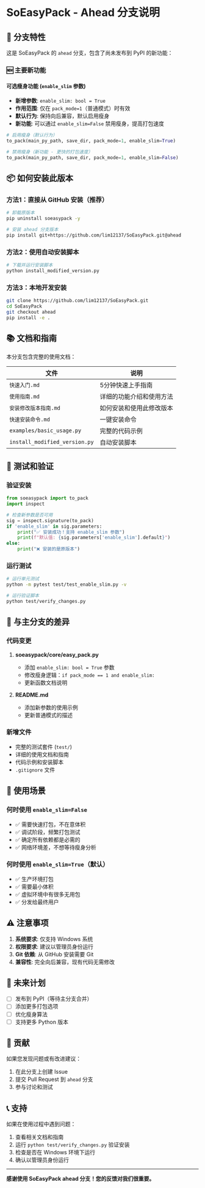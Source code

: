# SoEasyPack - Ahead 分支说明

## 🚀 分支特性

这是 SoEasyPack 的 `ahead` 分支，包含了尚未发布到 PyPI 的新功能：

### 🆕 主要新功能

#### 可选瘦身功能 (`enable_slim` 参数)

- **新增参数**: `enable_slim: bool = True`
- **作用范围**: 仅在 `pack_mode=1`（普通模式）时有效
- **默认行为**: 保持向后兼容，默认启用瘦身
- **新功能**: 可以通过 `enable_slim=False` 禁用瘦身，提高打包速度

```python
# 启用瘦身（默认行为）
to_pack(main_py_path, save_dir, pack_mode=1, enable_slim=True)

# 禁用瘦身（新功能 - 更快的打包速度）
to_pack(main_py_path, save_dir, pack_mode=1, enable_slim=False)
```

## 📦 如何安装此版本

### 方法1：直接从 GitHub 安装（推荐）

```bash
# 卸载原版本
pip uninstall soeasypack -y

# 安装 ahead 分支版本
pip install git+https://github.com/lim12137/SoEasyPack.git@ahead
```

### 方法2：使用自动安装脚本

```bash
# 下载并运行安装脚本
python install_modified_version.py
```

### 方法3：本地开发安装

```bash
git clone https://github.com/lim12137/SoEasyPack.git
cd SoEasyPack
git checkout ahead
pip install -e .
```

## 📚 文档和指南

本分支包含完整的使用文档：

| 文件 | 说明 |
|------|------|
| `快速入门.md` | 5分钟快速上手指南 |
| `使用指南.md` | 详细的功能介绍和使用方法 |
| `安装修改版本指南.md` | 如何安装和使用此修改版本 |
| `快速安装命令.md` | 一键安装命令 |
| `examples/basic_usage.py` | 完整的代码示例 |
| `install_modified_version.py` | 自动安装脚本 |

## 🧪 测试和验证

### 验证安装

```python
from soeasypack import to_pack
import inspect

# 检查新参数是否可用
sig = inspect.signature(to_pack)
if 'enable_slim' in sig.parameters:
    print("✅ 安装成功！支持 enable_slim 参数")
    print(f"默认值: {sig.parameters['enable_slim'].default}")
else:
    print("❌ 安装的是原版本")
```

### 运行测试

```bash
# 运行单元测试
python -m pytest test/test_enable_slim.py -v

# 运行验证脚本
python test/verify_changes.py
```

## 🔄 与主分支的差异

### 代码变更

1. **soeasypack/core/easy_pack.py**
   - 添加 `enable_slim: bool = True` 参数
   - 修改瘦身逻辑：`if pack_mode == 1 and enable_slim:`
   - 更新函数文档说明

2. **README.md**
   - 添加新参数的使用示例
   - 更新普通模式的描述

### 新增文件

- 完整的测试套件 (`test/`)
- 详细的使用文档和指南
- 代码示例和安装脚本
- `.gitignore` 文件

## 🎯 使用场景

### 何时使用 `enable_slim=False`

- ✅ 需要快速打包，不在意体积
- ✅ 调试阶段，频繁打包测试
- ✅ 确定所有依赖都是必需的
- ✅ 网络环境差，不想等待瘦身分析

### 何时使用 `enable_slim=True`（默认）

- ✅ 生产环境打包
- ✅ 需要最小体积
- ✅ 虚拟环境中有很多无用包
- ✅ 分发给最终用户

## ⚠️ 注意事项

1. **系统要求**: 仅支持 Windows 系统
2. **权限要求**: 建议以管理员身份运行
3. **Git 依赖**: 从 GitHub 安装需要 Git
4. **兼容性**: 完全向后兼容，现有代码无需修改

## 🔮 未来计划

- [ ] 发布到 PyPI（等待主分支合并）
- [ ] 添加更多打包选项
- [ ] 优化瘦身算法
- [ ] 支持更多 Python 版本

## 🤝 贡献

如果您发现问题或有改进建议：

1. 在此分支上创建 Issue
2. 提交 Pull Request 到 `ahead` 分支
3. 参与讨论和测试

## 📞 支持

如果在使用过程中遇到问题：

1. 查看相关文档和指南
2. 运行 `python test/verify_changes.py` 验证安装
3. 检查是否在 Windows 环境下运行
4. 确认以管理员身份运行

---

**感谢使用 SoEasyPack ahead 分支！您的反馈对我们很重要。**
